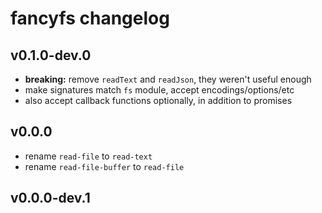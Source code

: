 
# fancyfs changelog

## v0.1.0-dev.0

- **breaking:** remove `readText` and `readJson`, they weren't useful enough
- make signatures match `fs` module, accept encodings/options/etc
- also accept callback functions optionally, in addition to promises

## v0.0.0

- rename `read-file` to `read-text`
- rename `read-file-buffer` to `read-file`

## v0.0.0-dev.1
